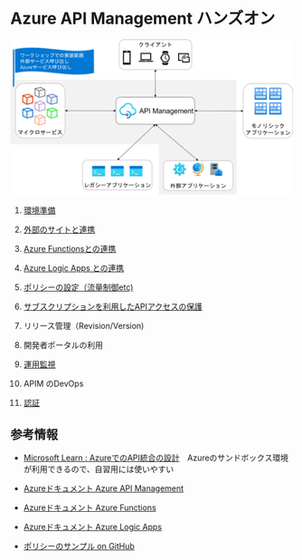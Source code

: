 # Azure API Management ハンズオン

<img src="images/api-target.png" alt="API連携のターゲット" width="500px">

1. [環境準備](setup-apim.md)
2. [外部のサイトと連携](api-simple.md)
3. [Azure Functionsとの連携](api-function.md)
4. [Azure Logic Apps との連携](api-logicapp.md)

5. [ポリシーの設定（流量制御etc)](api-policy.md)
6. [サブスクリプションを利用したAPIアクセスの保護](api-subscription.md)
7. リリース管理（Revision/Version)

8. 開発者ポータルの利用

9. [運用監視](api-monitor.md)

10. APIM のDevOps

11. [認証](api-security.md)


## 参考情報
* [Microsoft Learn : AzureでのAPI統合の設計](https://learn.microsoft.com/ja-jp/training/paths/architect-api-integration/)　Azureのサンドボックス環境が利用できるので、自習用には使いやすい
* [Azureドキュメント Azure API Management](https://learn.microsoft.com/ja-jp/azure/api-management/api-management-key-concepts)
* [Azureドキュメント Azure Functions](https://learn.microsoft.com/ja-jp/azure/azure-functions/functions-overview)
* [Azureドキュメント Azure Logic Apps](https://learn.microsoft.com/ja-jp/azure/logic-apps/logic-apps-overview)

* [ポリシーのサンプル on GitHub](https://github.com/Azure/api-management-policy-snippets)

<!-- https://azure.github.io/apim-lab/ -->